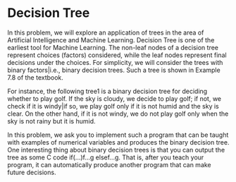 # Decision Tree
In this problem, we will explore an application of trees in the area of Artificial Intelligence and Machine
Learning. Decision Tree is one of the earliest tool for Machine Learning. The non-leaf nodes of a decision
tree represent choices (factors) considered, while the leaf nodes represent final decisions under the choices.
For simplicity, we will consider the trees with binary factors|i.e., binary decision trees. Such a tree is
shown in Example 7.8 of the textbook.

For instance, the following tree1 is a binary decision tree for deciding whether to play golf. If the sky
is cloudy, we decide to play golf; if not, we check if it is windy|if so, we play golf only if it is not humid
and the sky is clear. On the other hand, if it is not windy, we do not play golf only when the sky is not
rainy but it is humid.

In this problem, we ask you to implement such a program that can be taught with examples of
numerical variables and produces the binary decision tree. One interesting thing about binary decision
trees is that you can output the tree as some C code if(...)f...g elsef...g. That is, after you teach
your program, it can automatically produce another program that can make future decisions.
